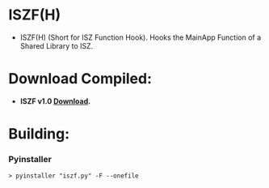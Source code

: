 # ISZF(H)
- ISZF(H) (Short for ISZ Function Hook). Hooks the MainApp Function of a Shared Library to ISZ.

# Download Compiled:
- **ISZF v1.0 [Download]().**


# Building:
### Pyinstaller
```
> pyinstaller "iszf.py" -F --onefile
```
